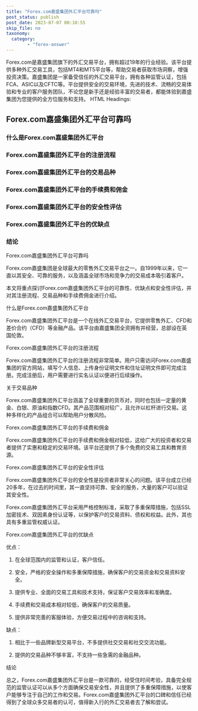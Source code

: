 ```yaml
---
title: "Forex.com嘉盛集团外汇平台可靠吗"
post_status: publish
post_date: 2023-07-07 00:10:55
skip_file: no
taxonomy:
  category:
        - "forex-answer"
---
```


Forex.com是嘉盛集团旗下的外汇交易平台，拥有超过19年的行业经验。该平台提供多种外汇交易工具，包括MT4和MT5平台等，帮助交易者获取市场洞察，增强投资决策。嘉盛集团是一家备受信任的外汇交易平台，拥有各种监管认证，包括FCA、ASIC以及CFTC等。平台提供安全的交易环境，先进的技术、流畅的交易体验和专业的客户服务团队，不论您是新手还是经验丰富的交易者，都能体验到嘉盛集团为您提供的全方位服务和支持。 HTML Headings:

## Forex.com嘉盛集团外汇平台可靠吗

### 什么是Forex.com嘉盛集团外汇平台

### Forex.com嘉盛集团外汇平台的注册流程

### Forex.com嘉盛集团外汇平台的交易品种

### Forex.com嘉盛集团外汇平台的手续费和佣金

### Forex.com嘉盛集团外汇平台的安全性评估

### Forex.com嘉盛集团外汇平台的优缺点

### 结论

Forex.com嘉盛集团外汇平台可靠吗

Forex.com嘉盛集团是全球最大的零售外汇交易平台之一。自1999年以来，它一直以其安全、可靠的服务，以及涵盖全球市场和竞争力的交易成本吸引着客户。

本文将重点探讨Forex.com嘉盛集团外汇平台的可靠性、优缺点和安全性评估，并对其注册流程、交易品种和手续费佣金进行介绍。

什么是Forex.com嘉盛集团外汇平台

Forex.com嘉盛集团外汇平台是一个在线外汇交易平台，它提供零售外汇、CFD和差价合约（CFD）等金融产品。该平台由嘉盛集团全资拥有并经营，总部设在英国伦敦。

Forex.com嘉盛集团外汇平台的注册流程

Forex.com嘉盛集团外汇平台的注册流程非常简单。用户只需访问Forex.com嘉盛集团的官方网站，填写个人信息、上传身份证明文件和住址证明文件即可完成注册。完成注册后，用户需要进行实名认证以便进行后续操作。

关于交易品种

Forex.com嘉盛集团外汇平台涵盖了全球重要的货币对，同时也包括一定量的黄金、白银、原油和指数CFD。其产品范围相对较广，且允许以杠杆进行交易。这种多样化的产品组合可以帮助用户分散风险。

Forex.com嘉盛集团外汇平台的手续费和佣金

Forex.com嘉盛集团外汇平台的手续费和佣金相对较低，这给广大的投资者和交易者提供了实惠和稳定的交易环境。该平台还提供了多个免费的交易工具和教育资源。

Forex.com嘉盛集团外汇平台的安全性评估

Forex.com嘉盛集团外汇平台的安全性是投资者非常关心的问题。该平台成立已经20多年，在过去的时间里，其一直坚持可靠、安全的服务，大量的客户可以验证其安全性。

Forex.com嘉盛集团外汇平台采用严格控制标准，采取了多重保障措施，包括SSL加密技术、双因素身份认证等，以保护客户的交易资料、债权和权益。此外，其也具有多重监管权威认证。

Forex.com嘉盛集团外汇平台的优缺点

优点：

1. 在全球范围内的监管和认证，客户信任。

2. 安全，严格的安全操作和多重保障措施，确保客户的交易资金和交易资料安全。

3. 提供专业、全面的交易工具和技术支持，保证客户交易效率和准确度。

4. 手续费和交易成本相对较低，确保客户的交易质量。

5. 提供非常完善的客服体验，方便交易过程中的咨询和支持。

缺点：

1. 相比于一些品牌新型交易平台，不多提供社交交易和社交交流功能。

2. 提供的交易品种不够丰富，不支持一些急需的金融品种。

结论

总之，Forex.com嘉盛集团外汇平台是一款可靠的，经受住时间考验，具备完全规范的监管认证可以从多个方面确保交易安全性，并且提供了多重保障措施，以使客户能够专注于自己的工作和交易。Forex.com嘉盛集团外汇平台的口碑和信任已经得到了全球众多交易者的认可，值得新入行的外汇交易者去了解和尝试。 
